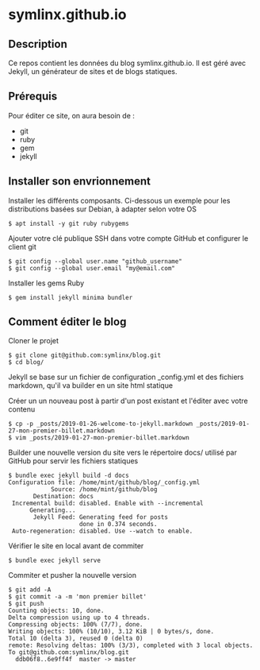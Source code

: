# symlinx.github.io
## Description
Ce repos contient les données du blog symlinx.github.io. Il est géré avec Jekyll, un générateur de sites et de blogs statiques.

## Prérequis

Pour éditer ce site, on aura besoin de :

- git
- ruby
- gem
- jekyll



## Installer son envrionnement 

Installer les différents composants. Ci-dessous un exemple pour les distributions basées sur Debian, à adapter selon votre OS
```
$ apt install -y git ruby rubygems
``` 
Ajouter votre clé publique SSH dans votre compte GitHub et configurer le client git
```
$ git config --global user.name "github_username"
$ git config --global user.email "my@email.com"
```
Installer les gems Ruby
```
$ gem install jekyll minima bundler
```

## Comment éditer le blog

Cloner le projet
```
$ git clone git@github.com:symlinx/blog.git
$ cd blog/
```
Jekyll se base sur un fichier de configuration _config.yml et des fichiers markdown, qu'il va builder en un site html statique 

Créer un un nouveau post à partir d'un post existant et l'éditer avec votre contenu
```
$ cp -p _posts/2019-01-26-welcome-to-jekyll.markdown _posts/2019-01-27-mon-premier-billet.markdown
$ vim _posts/2019-01-27-mon-premier-billet.markdown
```

Builder une nouvelle version du site vers le répertoire docs/ utilisé par GitHub pour servir les fichiers statiques
```
$ bundle exec jekyll build -d docs
Configuration file: /home/mint/github/blog/_config.yml
            Source: /home/mint/github/blog
       Destination: docs
 Incremental build: disabled. Enable with --incremental
      Generating... 
       Jekyll Feed: Generating feed for posts
                    done in 0.374 seconds.
 Auto-regeneration: disabled. Use --watch to enable.
 ```
Vérifier le site en local avant de commiter
 ```
$ bundle exec jekyll serve
 ```
 
Commiter et pusher la nouvelle version
 ```
 $ git add -A
 $ git commit -a -m 'mon premier billet'
 $ git push
 Counting objects: 10, done.
Delta compression using up to 4 threads.
Compressing objects: 100% (7/7), done.
Writing objects: 100% (10/10), 3.12 KiB | 0 bytes/s, done.
Total 10 (delta 3), reused 0 (delta 0)
remote: Resolving deltas: 100% (3/3), completed with 3 local objects.
To git@github.com:symlinx/blog.git
   ddb06f8..6e9ff4f  master -> master
```
